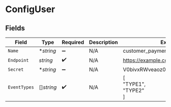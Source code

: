 # ConfigUser


## Fields

| Field                            | Type                             | Required                         | Description                      | Example                          |
| -------------------------------- | -------------------------------- | -------------------------------- | -------------------------------- | -------------------------------- |
| `Name`                           | **string*                        | :heavy_minus_sign:               | N/A                              | customer_payment                 |
| `Endpoint`                       | *string*                         | :heavy_check_mark:               | N/A                              | https://example.com              |
| `Secret`                         | **string*                        | :heavy_minus_sign:               | N/A                              | V0bivxRWveaoz08afqjU6Ko/jwO0Cb+3 |
| `EventTypes`                     | []*string*                       | :heavy_check_mark:               | N/A                              | [<br/>"TYPE1",<br/>"TYPE2"<br/>] |